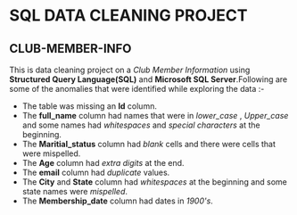 # SQL DATA CLEANING PROJECT

## CLUB-MEMBER-INFO

This is data cleaning project on a *Club Member Information* using **Structured Query Language(SQL)** and **Microsoft SQL Server**.Following are some of the anomalies that were identified while exploring the data :-

* The table was missing an **Id** column.
* The **full_name** column had names that were in *lower_case* , *Upper_case* and some names had *whitespaces* and *special characters* at the beginning.
* The **Maritial_status** column had *blank* cells and there were cells that were mispelled.
* The **Age** column had *extra digits* at the end.
* The **email** column had *duplicate* values.
* The **City** and **State** column had *whitespaces* at the beginning and some state names were *mispelled*.
* The **Membership_date** column had dates in *1900's*.
